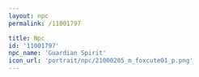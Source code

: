 ```yaml
---
layout: npc
permalink: /11001797

title: Npc
id: '11001797'
npc_name: 'Guardian Spirit'
icon_url: 'portrait/npc/21000205_m_foxcute01_p.png'
---
```


